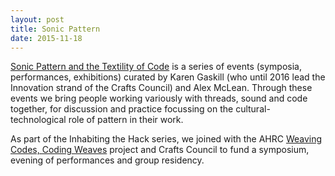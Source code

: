 ```yaml
---
layout: post
title: Sonic Pattern
date: 2015-11-18
---
```


[Sonic Pattern and the Textility of Code](http://sonicpattern.com/) is
a series of events (symposia, performances, exhibitions) curated by
Karen Gaskill (who until 2016 lead the Innovation strand of the Crafts
Council) and Alex McLean. Through these events we bring people working
variously with threads, sound and code together, for discussion and
practice focussing on the cultural-technological role of pattern in
their work.

As part of the Inhabiting the Hack series, we joined with the AHRC
[Weaving Codes, Coding Weaves](http://kairotic.org) project and Crafts
Council to fund a symposium, evening of performances and group
residency.
